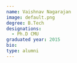 ```yaml
---
name: Vaishnav Nagarajan
image: default.png
degree: B.Tech
designations: 
  - Ph.D CMU
graduated year: 2015
bio:
type: alumni
---
```


